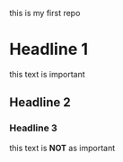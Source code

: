 this is my first repo

# Headline 1 
this text is important 

## Headline 2

### Headline 3

this text is **NOT** as important 
